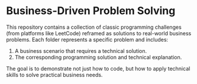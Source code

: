 # Business-Driven Problem Solving

This repository contains a collection of classic programming challenges (from platforms like LeetCode) reframed as solutions to real-world business problems. Each folder represents a specific problem and includes:

1.  A business scenario that requires a technical solution.
2.  The corresponding programming solution and technical explanation.

The goal is to demonstrate not just how to code, but how to apply technical skills to solve practical business needs.
